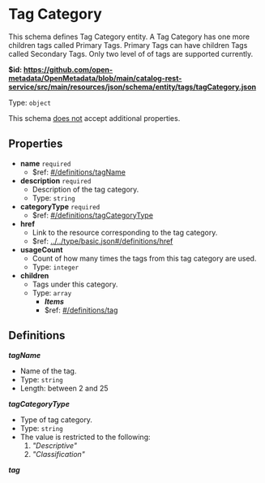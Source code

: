 # Tag Category

This schema defines Tag Category entity. A Tag Category has one more children tags called Primary Tags. Primary Tags can have children Tags called Secondary Tags. Only two level of of tags are supported currently.

<b id="httpsgithub.comopen-metadataopenmetadatablobmaincatalog-rest-servicesrcmainresourcesjsonschemaentitytagstagcategory.json">&#36;id: https://github.com/open-metadata/OpenMetadata/blob/main/catalog-rest-service/src/main/resources/json/schema/entity/tags/tagCategory.json</b>

Type: `object`

This schema <u>does not</u> accept additional properties.

## Properties
 - <b id="#https://github.com/open-metadata/OpenMetadata/blob/main/catalog-rest-service/src/main/resources/json/schema/entity/tags/tagCategory.json/properties/name">name</b> `required`
	 - &#36;ref: [#/definitions/tagName](#/definitions/tagName)
 - <b id="#https://github.com/open-metadata/OpenMetadata/blob/main/catalog-rest-service/src/main/resources/json/schema/entity/tags/tagCategory.json/properties/description">description</b> `required`
	 - Description of the tag category.
	 - Type: `string`
 - <b id="#https://github.com/open-metadata/OpenMetadata/blob/main/catalog-rest-service/src/main/resources/json/schema/entity/tags/tagCategory.json/properties/categoryType">categoryType</b> `required`
	 - &#36;ref: [#/definitions/tagCategoryType](#/definitions/tagCategoryType)
 - <b id="#https://github.com/open-metadata/OpenMetadata/blob/main/catalog-rest-service/src/main/resources/json/schema/entity/tags/tagCategory.json/properties/href">href</b>
	 - Link to the resource corresponding to the tag category.
	 - &#36;ref: [../../type/basic.json#/definitions/href](#....typebasic.jsondefinitionshref)
 - <b id="#https://github.com/open-metadata/OpenMetadata/blob/main/catalog-rest-service/src/main/resources/json/schema/entity/tags/tagCategory.json/properties/usageCount">usageCount</b>
	 - Count of how many times the tags from this tag category are used.
	 - Type: `integer`
 - <b id="#https://github.com/open-metadata/OpenMetadata/blob/main/catalog-rest-service/src/main/resources/json/schema/entity/tags/tagCategory.json/properties/children">children</b>
	 - Tags under this category.
	 - Type: `array`
		 - **_Items_**
		 - &#36;ref: [#/definitions/tag](#/definitions/tag)


## Definitions
**_tagName_**

 - Name of the tag.
 - Type: `string`
 - Length: between 2 and 25


**_tagCategoryType_**

 - Type of tag category.
 - Type: `string`
 - The value is restricted to the following: 
	 1. _"Descriptive"_
	 2. _"Classification"_


**_tag_**




